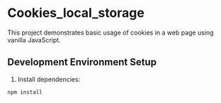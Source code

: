# Cookies_local_storage

This project demonstrates basic usage of cookies in a web page using vanilla JavaScript.

## Development Environment Setup

1. Install dependencies:

```bash
npm install

